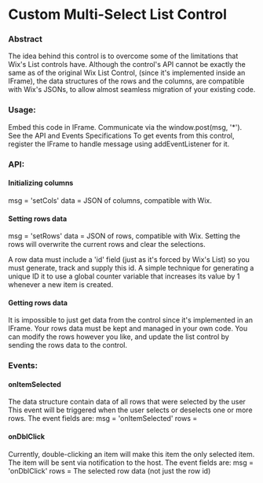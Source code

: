 # Custom Multi-Select List Control

### Abstract
The idea behind this control is to overcome some of the limitations that Wix's List controls have.
Although the control's API cannot be exactly the same as of the original Wix List Control, (since it's implemented
inside an IFrame), the data structures of the rows and the columns, are compatible with Wix's JSONs, 
to allow almost seamless migration of your existing code.

### Usage:
Embed this code in IFrame.
Communicate via the window.post(msg, '\*'). See the API and Events Specifications
To get events from this control, register the IFrame to handle message using addEventListener for it.

### API:
#### Initializing columns
msg = 'setCols'
data = JSON of columns, compatible with Wix.

#### Setting rows data
msg = 'setRows'
data = JSON of rows, compatible with Wix.
Setting the rows will overwrite the current rows and clear the selections.

A row data must include a 'id' field (just as it's forced by Wix's List) so you must generate, track and supply this id.
A simple technique for generating a unique ID it to use a global counter variable that increases its value by 1 whenever a new item is created.


#### Getting rows data
It is impossible to just get data from the control since it's implemented in an IFrame.
Your rows data must be kept and managed in your own code.
You can modify the rows however you like, and update the list control by sending the rows data
to the control.

### Events:

#### onItemSelected
The data structure contain data of all rows that were selected by the user
This event will be triggered when the user selects or deselects one or more rows.
The event fields are:
msg = 'onItemSelected'
rows = 

#### onDblClick
Currently, double-clicking an item will make this item the only selected item. The item
will be sent via notification to the host.
The event fields are:
msg = 'onDblClick'
rows = The selected row data (not just the row id)
